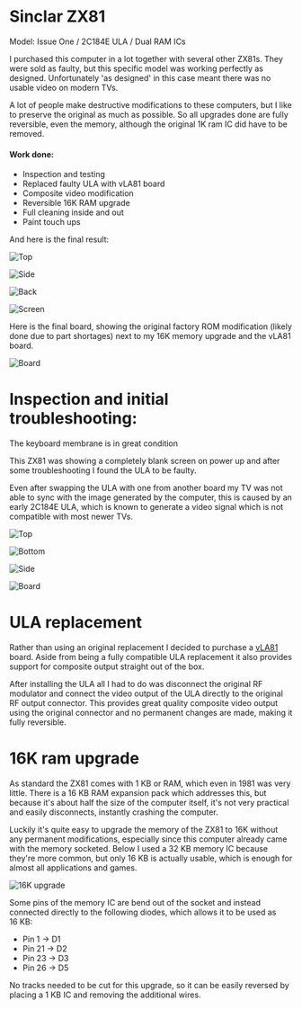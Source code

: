 # Sinclar ZX81 
Model: Issue One / 2C184E ULA / Dual RAM ICs

I purchased this computer in a lot together with several other ZX81s. They were sold as faulty, but this specific model was working perfectly as designed. Unfortunately 'as designed' in this case meant there was no usable video on modern TVs. 

A lot of people make destructive modifications to these computers, but I like to preserve the original as much as possible. So all upgrades done are fully reversible, even the memory, although the original 1K ram IC did have to be removed.

#### Work done:
+ Inspection and testing
+ Replaced faulty ULA with vLA81 board
+ Composite video modification
+ Reversible 16K RAM upgrade
+ Full cleaning inside and out
+ Paint touch ups

And here is the final result:

![Top](img_007.jpg)

![Side](img_008.jpg)

![Back](img_009.jpg)

![Screen](img_005.jpg)

Here is the final board, showing the original factory ROM modification (likely done due to part shortages) next to my 16K memory upgrade and the vLA81 board.

![Board](img_010.jpg)

# Inspection and initial troubleshooting:

The keyboard membrane is in great condition

This ZX81 was showing a completely blank screen on power up and after some troubleshooting I found the ULA to be faulty.

Even after swapping the ULA with one from another board my TV was not able to sync with the image generated by the computer, this is caused by an early 2C184E ULA, which is known to generate a video signal which is not compatible with most newer TVs. 

![Top](img_001.jpg)

![Bottom](img_002.jpg)

![Side](img_003.jpg)

![Board](img_004.jpg)

# ULA replacement
Rather than using an original replacement I decided to purchase a [vLA81](https://vdrivezx.com/vla81/) board. Aside from being a fully compatible ULA replacement it also provides support for composite output straight out of the box. 

After installing the ULA all I had to do was disconnect the original RF modulator and connect the video output of the ULA directly to the original RF output connector. This provides great quality composite video output using the original connector and no permanent changes are made, making it fully reversible.

# 16K ram upgrade
As standard the ZX81 comes with 1 KB or RAM, which even in 1981 was very little. There is a 16 KB RAM expansion pack which addresses this, but because it's about half the size of the computer itself, it's not very practical and easily disconnects, instantly crashing the computer. 

Luckily it's quite easy to upgrade the memory of the ZX81 to 16K without any permanent modifications, especially since this computer already came with the memory socketed. Below I used a 32 KB memory IC because they're more common, but only 16 KB is actually usable, which is enough for almost all applications and games.

![16K upgrade](img_010.jpg)

Some pins of the memory IC are bend out of the socket and instead connected directly to the following diodes, which allows it to be used as 16 KB:

+ Pin  1 -> D1
+ Pin 21 -> D2
+ Pin 23 -> D3
+ Pin 26 -> D5

No tracks needed to be cut for this upgrade, so it can be easily reversed by placing a 1 KB IC and removing the additional wires. 